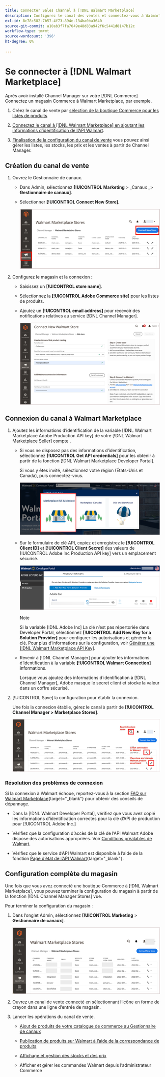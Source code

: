 ```yaml
---
title: Connecter Sales Channel à [!DNL Walmart Marketplace]
description: Configurez le canal des ventes et connectez-vous à Walmart Marketplace.
exl-id: 8c78c582-7b57-4f73-894e-134ba0ba3640
source-git-commit: a10ab3f7fa7049e48d83a942f6c5441d8147b12c
workflow-type: tm+mt
source-wordcount: '396'
ht-degree: 0%

---
```



# Se connecter à [!DNL Walmart Marketplace]

Après avoir installé Channel Manager sur votre [!DNL Commerce] Connectez un magasin Commerce à Walmart Marketplace, par exemple.

1. Créez le canal de vente par [sélection de la boutique Commerce pour les listes de produits](#select-the-commerce-store-for-the-sales-channel).

1. [Connectez le canal à [!DNL Walmart Marketplace] en ajoutant les informations d’identification de l’API Walmart](#connect-the-channel-to-walmart-marketplace).

1. [Finalisation de la configuration du canal de vente](#complete-store-setup) vous pouvez ainsi gérer les listes, les stocks, les prix et les ventes à partir de Channel Manager.

## Création du canal de vente

1. Ouvrez le Gestionnaire de canaux.

   - Dans Admin, sélectionnez **[!UICONTROL Marketing** > _Canaux _> **Gestionnaire de canaux]**.

   - Sélectionner **[!UICONTROL Connect New Store]**.

      ![Connecter Commerce Store à [!DNL Walmart Marketplace] de [!DNL Channel Manager]](assets/connect-commerce-store-to-marketplace.png)


1. Configurez le magasin et la connexion :

   - Saisissez un **[!UICONTROL store name]**.

   - Sélectionnez la **[!UICONTROL Adobe Commerce site]** pour les listes de produits.

   - Ajoutez un **[!UICONTROL email address]** pour recevoir des notifications relatives au service [!DNL Channel Manager].

      ![Configurer la connexion entre Commerce et [!DNL Walmart Marketplace] de [!DNL Channel Manager]](assets/configure-commerce-to-marketplace-connection.png)

## Connexion du canal à Walmart Marketplace

1. Ajoutez les informations d’identification de la variable [!DNL Walmart Marketplace Adobe Production API key] de votre [!DNL Walmart Marketplace Seller] compte .

   - Si vous ne disposez pas des informations d’identification, sélectionnez **[!UICONTROL Get API credentials]** pour les obtenir à partir de la fonction [!DNL Walmart Marketplace Developer Portal].

      Si vous y êtes invité, sélectionnez votre région (États-Unis et Canada), puis connectez-vous.

      ![[!DNL Walmart Marketplace] connexion au compte](assets/walmart-marketplace-login-page.png)

   - Sur le formulaire de clé API, copiez et enregistrez le **[!UICONTROL Client ID]** et **[!UICONTROL Client Secret]** des valeurs de [!UICONTROL Adobe Inc Production API key] vers un emplacement sécurisé.

      ![[!DNL Walmart Marketplace API key] page de configuration](assets/walmart-api-key-management-form.png)

      >[!NOTE]
      >
      >Si la variable [!DNL Adobe Inc] La clé n’est pas répertoriée dans Developer Portal, sélectionnez **[!UICONTROL Add New Key for a Solution Provider]** pour configurer les autorisations et générer la clé. Pour plus d’informations sur la configuration, voir [Générer une [!DNL Walmart Marketplace API Key]](walmart-prerequisites.md#generate-a-walmart-marketplace-api-key).

   - Revenir à [!DNL Channel Manager] pour ajouter les informations d’identification à la variable **[!UICONTROL Walmart Connection]** informations.

      Lorsque vous ajoutez des informations d’identification à [!DNL Channel Manager], Adobe masque le secret client et stocke la valeur dans un coffre sécurisé.

1. [!UICONTROL Save] la configuration pour établir la connexion.

   Une fois la connexion établie, gérez le canal à partir de **[!UICONTROL Channel Manager > Marketplace Stores]**.

   ![[!DNL Walmart Marketplace API key] page de configuration](assets/manage-connected-stores.png)


### Résolution des problèmes de connexion

Si la connexion à Walmart échoue, reportez-vous à la section [FAQ sur Walmart Marketplace](https://developer.walmart.com/faq/us/faq-auth/){target=&quot;_blank&quot;} pour obtenir des conseils de dépannage.

- Dans la [!DNL Walmart Developer Portal], vérifiez que vous avez copié les informations d’identification correctes pour la clé d’API de production pour [!UICONTROL Adobe Inc.]

- Vérifiez que la configuration d’accès de la clé de l’API Walmart Adobe dispose des autorisations appropriées. Voir [Conditions préalables de Walmart](walmart-prerequisites.md##generate-a-walmart-marketplace-api-key).

- Vérifiez que le service d’API Walmart est disponible à l’aide de la fonction [Page d’état de l’API Walmart](https://developer.walmart.com/us/whats-new/new-api-status-information-now-available/){target=&quot;_blank&quot;}.

## Configuration complète du magasin

Une fois que vous avez connecté une boutique Commerce à [!DNL Walmart Marketplace], vous pouvez terminer la configuration du magasin à partir de la fonction [!DNL Channel Manager Stores] vue.

Pour terminer la configuration du magasin :

1. Dans l’onglet Admin, sélectionnez **[!UICONTROL Marketing** > **Gestionnaire de canaux**].

   ![[!DNL Walmart Marketplace API key] page de configuration](assets/connect-commerce-store-config.png)

1. Ouvrez un canal de vente connecté en sélectionnant l’icône en forme de crayon dans une ligne d’entrée de magasin.

1. Lancer les opérations du canal de vente.

   - [Ajout de produits de votre catalogue de commerce au Gestionnaire de canaux](add-products-to-connected-channel.md)

   - [Publication de produits sur Walmart à l’aide de la correspondance de produits](publish-listings-to-marketplace.md)

   - [Affichage et gestion des stocks et des prix](inventory-and-price-updates.md)

   - Afficher et gérer les commandes Walmart depuis l’administrateur Commerce
